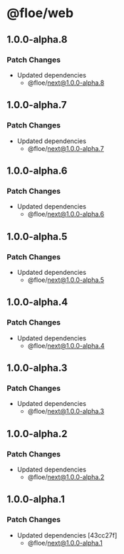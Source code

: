 # @floe/web

## 1.0.0-alpha.8

### Patch Changes

- Updated dependencies
  - @floe/next@1.0.0-alpha.8

## 1.0.0-alpha.7

### Patch Changes

- Updated dependencies
  - @floe/next@1.0.0-alpha.7

## 1.0.0-alpha.6

### Patch Changes

- Updated dependencies
  - @floe/next@1.0.0-alpha.6

## 1.0.0-alpha.5

### Patch Changes

- Updated dependencies
  - @floe/next@1.0.0-alpha.5

## 1.0.0-alpha.4

### Patch Changes

- Updated dependencies
  - @floe/next@1.0.0-alpha.4

## 1.0.0-alpha.3

### Patch Changes

- Updated dependencies
  - @floe/next@1.0.0-alpha.3

## 1.0.0-alpha.2

### Patch Changes

- Updated dependencies
  - @floe/next@1.0.0-alpha.2

## 1.0.0-alpha.1

### Patch Changes

- Updated dependencies [43cc27f]
  - @floe/next@1.0.0-alpha.1
